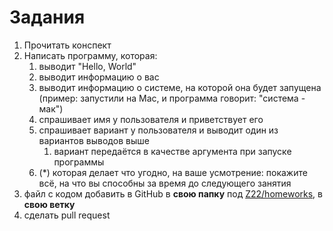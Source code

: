 # Задания

1. Прочитать конспект
1. Написать программу, которая:
    1. выводит "Hello, World"
    1. выводит информацию о вас
    1. выводит информацию о системе, на которой она будет запущена (пример: запустили на Mac, и программа говорит: "система - мак")
    1. спрашивает имя у пользователя и приветствует его
    1. спрашивает вариант у пользователя и выводит один из вариантов выводов выше
        1. вариант передаётся в качестве аргумента при запуске программы
    1. (*) которая делает что угодно, на ваше усмотрение: покажите всё, на что вы способны за время до следующего занятия
1. файл с кодом добавить в GitHub в **свою папку** под [Z22/homeworks](https://github.com/tgrx/Z22/homeworks), в **свою ветку**
1. сделать pull request
